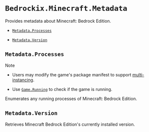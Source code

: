 # `Bedrockix.Minecraft.Metadata`

Provides metadata about Minecraft: Bedrock Edition.

- [`Metadata.Processes`](#metadataprocesses)

- [`Metadata.Version`](#metadataversion)

## `Metadata.Processes`

> [!NOTE]
> - Users may modify the game's package manifest to support [multi-instancing](https://learn.microsoft.com/en-us/windows/uwp/launch-resume/multi-instance-uwp).
>
> - Use [`Game.Running`](Bedrockix.Minecraft.Game.md#gamerunning) to check if the game is running.

Enumerates any running processes of Minecraft: Bedrock Edition.

## `Metadata.Version`

Retrieves Minecraft Bedrock Edition's currently installed version.